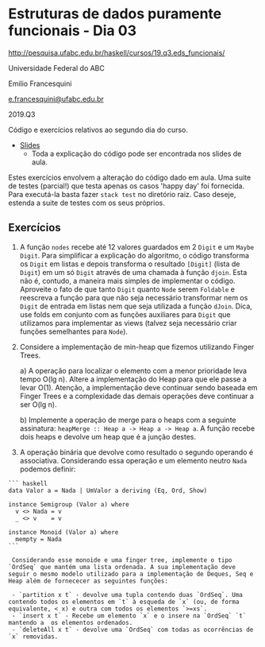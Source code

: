 # Estruturas de dados puramente funcionais - Dia 03
http://pesquisa.ufabc.edu.br/haskell/cursos/19.q3.eds_funcionais/

Universidade Federal do ABC

Emilio Francesquini

e.francesquini@ufabc.edu.br

2019.Q3

Código e exercícios relativos ao segundo dia do curso.
- [Slides](http://pesquisa.ufabc.edu.br/haskell/cursos/19.q3.eds_funcionais/files/dia03.pdf)
  - Toda a explicação do código pode ser encontrada nos slides de aula.


Estes exercícios envolvem a alteração do código dado em aula. Uma suite de testes (parcial!) que testa apenas os casos 'happy day' foi fornecida. Para executá-la basta fazer `stack test` no diretório raiz. Caso deseje, estenda a suite de testes com os seus próprios.

## Exercícios


  1. A função `nodes` recebe até 12 valores guardados em 2 `Digit` e um  `Maybe Digit`. Para simplificar a explicação do algoritmo, o código transforma os `Digit` em listas e depois transforma o resultado `[Digit]` (lista de `Digit`) em um só `Digit` através de uma chamada à função `djoin`. Esta não é, contudo, a maneira mais simples de implementar o código. Aproveite o fato de que tanto `Digit` quanto `Node` serem `Foldable` e reescreva a função para que não seja necessário transformar nem os `Digit` de entrada em listas nem que seja utilizada a função `dJoin`. Dica, use folds em conjunto com as funções auxiliares para `Digit` que utilizamos para implementar as views (talvez seja necessário criar funções semelhantes para `Node`).

  2. Considere a implementação de min-heap que fizemos utilizando Finger Trees.

     a) A operação para localizar o elemento com a menor prioridade leva tempo O(lg n). Altere a implementação do Heap para que ele passe a levar O(1). Atenção, a implementação deve continuar sendo baseada em Finger Trees e a complexidade das demais operações deve continuar a ser O(lg n).

     b) Implemente a operação de merge para o heaps com a seguinte assinatura: `heapMerge :: Heap a -> Heap a -> Heap a`. A função recebe dois heaps e devolve um heap que é a junção destes.


  3. A operação binária que devolve como resultado o segundo operando é associativa. Considerando essa operação e um elemento neutro `Nada` podemos definir:

    ``` haskell
    data Valor a = Nada | UmValor a deriving (Eq, Ord, Show)

    instance Semigroup (Valor a) where
      v <> Nada = v
      _ <> v    = v

    instance Monoid (Valor a) where
      mempty = Nada
    ```

     Considerando esse monoide e uma finger tree, implemente o tipo `OrdSeq` que mantém uma lista ordenada. A sua implementação deve seguir o mesmo modelo utilizado para a implementação de Deques, Seq e Heap além de fornececer as seguintes funções:

     - `partition x t` - devolve uma tupla contendo duas `OrdSeq`. Uma contendo todos os elementos em `t` à esqueda de `x` (ou, de forma equivalente, < x) e outra com todos os elementos `>=xs`.
     - `insert x t` - Recebe um elemento `x` e o insere na `OrdSeq` `t` mantendo a  os elementos ordenados.
     - `deleteAll x t` - devolve uma `OrdSeq` com todas as ocorrências de `x` removidas.
